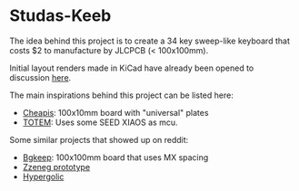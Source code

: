 # Studas-Keeb

The idea behind this project is to create a 34 key sweep-like keyboard that costs $2 to manufacture by JLCPCB (< 100x100mm).

Initial layout renders made in KiCad have already been opened to discussion [here](https://www.reddit.com/r/ErgoMechKeyboards/comments/11aj9gn/is_this_layout_dumb/).

The main inspirations behind this project can be listed here:

 - [Cheapis](https://github.com/dotleon/cheapis): 100x10mm board with "universal" plates
 - [TOTEM](https://www.reddit.com/gallery/yzad7j?user_id=342139879532&web_redirect=true): Uses some SEED XIAOS as mcu.

Some similar projects that showed up on reddit:
 - [Bgkeep](https://github.com/sadekbaroudi/bgkeeb): 100x100mm board that uses MX spacing
 - [Zzeneg prototype](https://imgur.com/a/5ChocCR)
 - [Hypergolic](https://github.com/davidphilipbarr/hypergolic/blob/main/hyper.png)

 
